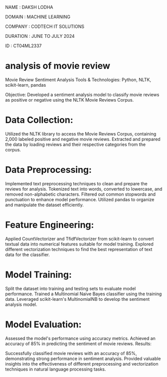 NAME : DAKSH LODHA

DOMAIN : MACHINE LEARNING

COMPANY : CODTECH IT SOLUTIONS

DURATION : JUNE TO JULY 2024

ID : CT04ML2337


# analysis of movie review 
Movie Review Sentiment Analysis
Tools & Technologies: Python, NLTK, scikit-learn, pandas

Objective: Developed a sentiment analysis model to classify movie reviews as positive or negative using the NLTK Movie Reviews Corpus.

# Data Collection:

Utilized the NLTK library to access the Movie Reviews Corpus, containing 2,000 labeled positive and negative movie reviews.
Extracted and prepared the data by loading reviews and their respective categories from the corpus.

# Data Preprocessing:

Implemented text preprocessing techniques to clean and prepare the reviews for analysis.
Tokenized text into words, converted to lowercase, and removed non-alphabetic characters.
Filtered out common stopwords and punctuation to enhance model performance.
Utilized pandas to organize and manipulate the dataset efficiently.

# Feature Engineering:

Applied CountVectorizer and TfidfVectorizer from scikit-learn to convert textual data into numerical features suitable for model training.
Explored different vectorization techniques to find the best representation of text data for the classifier.

# Model Training:

Split the dataset into training and testing sets to evaluate model performance.
Trained a Multinomial Naive Bayes classifier using the training data.
Leveraged scikit-learn's MultinomialNB to develop the sentiment analysis model.

# Model Evaluation:

Assessed the model's performance using accuracy metrics.
Achieved an accuracy of 85% in predicting the sentiment of movie reviews.
Results:

Successfully classified movie reviews with an accuracy of 85%, demonstrating strong performance in sentiment analysis.
Provided valuable insights into the effectiveness of different preprocessing and vectorization techniques in natural language processing tasks.
